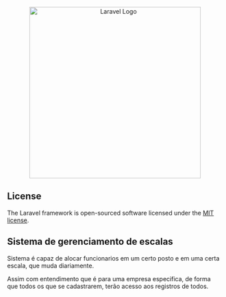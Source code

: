 <p align="center"><a href="https://laravel.com" target="_blank"><img src="https://raw.githubusercontent.com/laravel/art/master/logo-lockup/5%20SVG/2%20CMYK/1%20Full%20Color/laravel-logolockup-cmyk-red.svg" width="400" alt="Laravel Logo"></a></p>



## License

The Laravel framework is open-sourced software licensed under the [MIT license](https://opensource.org/licenses/MIT).


<h2>Sistema de gerenciamento de escalas</h2>

<p>Sistema é capaz de alocar funcionarios em um certo posto e em uma certa escala, que muda diariamente.</p>
<p>Assim com entendimento que é para uma empresa especifica, de forma que todos os que se cadastrarem, terão acesso aos registros de todos.</p>



